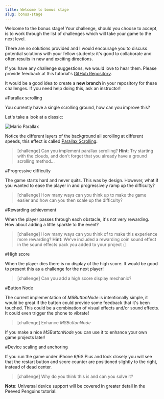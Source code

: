 ```yaml
---
title: Welcome to bonus stage
slug: bonus-stage
---
```


Welcome to the bonus stage! Your challenge, should you choose to accept, is to work through the list of challenges which will take your game to the next level.

There are no solutions provided and I would encourage you to discuss potential solutions with your fellow students: it's good to collaborate and often results in new and exciting directions.

If you have any challenge suggestions, we would love to hear them. Please provide feedback at this tutorial's [GitHub Repository](https://github.com/MakeSchool-Tutorials/Hoppy-Bunny-SpriteKit-Swift3).

It would be a good idea to create a **new branch** in your repository for these challenges. If you need help doing this, ask an instructor!

#Parallax scrolling

You currently have a single scrolling ground, how can you improve this?

Let's take a look at a classic:

![Mario Parallax](https://hallme.com/uploads/parallax-scrolling-mario.gif)

Notice the different layers of the background all scrolling at different speeds, this effect is called [Parallax Scrolling](https://en.wikipedia.org/wiki/Parallax_scrolling).

> [challenge]
> Can you implement parallax scrolling?
> **Hint**: Try starting with the clouds, and don't forget that you already have a ground scrolling method...

#Progressive difficulty

The game starts hard and never quits. This was by design. However, what if you wanted to ease the player in and progressively ramp up the difficulty?

> [challenge]
> How many ways can you think up to make the game easier and how can you then scale up the difficulty?

#Rewarding achievement

When the player passes through each obstacle, it's not very rewarding. How about adding a little sparkle to the event?

> [challenge]
> How many ways can you think of to make this experience more rewarding?
> **Hint**: We've included a rewarding coin sound effect in the sound effects pack you added to your project :]

#High score

When the player dies there is no display of the high score. It would be good to present this as a challenge for the next player!

> [challenge]
> Can you add a high score display mechanic?

#Button Node

The current implementation of *MSButtonNode* is intentionally simple, it would be great if the button could provide some feedback that it's been touched. This could be a combination of visual effects and/or sound effects. It could even trigger the phone to vibrate!

> [challenge]
> Enhance *MSButtonNode*

If you make a nice *MSButtonNode* you can use it to enhance your own game projects later!

#Device scaling and anchoring

If you run the game under iPhone 6/6S Plus and look closely you will see that the restart button and score counter are positioned slightly to the right, instead of dead center.

> [challenge]
> Why do you think this is and can you solve it?

**Note:** Universal device support will be covered in greater detail in the Peeved Penguins tutorial.
